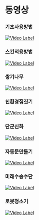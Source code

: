 # 동영상

### 기초사용방법
[![Video Label](http://img.youtube.com/vi/'유튜브주소의id'/0.jpg)](https://youtu.be/'유튜브주소의id')
### 스킨적용방법
[![Video Label](http://img.youtube.com/vi/'유튜브주소의id'/0.jpg)](https://youtu.be/'유튜브주소의id')
### 쌓기나무
[![Video Label](http://img.youtube.com/vi/'유튜브주소의id'/0.jpg)](https://youtu.be/'유튜브주소의id')
### 친환경집짓기
[![Video Label](http://img.youtube.com/vi/'유튜브주소의id'/0.jpg)](https://youtu.be/'유튜브주소의id')
### 단군신화
[![Video Label](http://img.youtube.com/vi/'유튜브주소의id'/0.jpg)](https://youtu.be/'유튜브주소의id')
### 자동문만들기
[![Video Label](http://img.youtube.com/vi/'유튜브주소의id'/0.jpg)](https://youtu.be/'유튜브주소의id')
### 미래수송수단
[![Video Label](http://img.youtube.com/vi/'유튜브주소의id'/0.jpg)](https://youtu.be/'유튜브주소의id')
### 로봇청소기
[![Video Label](http://img.youtube.com/vi/Z0f2lbQDP1U/0.jpg)](https://youtu.be/Z0f2lbQDP1U)
